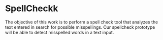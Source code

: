 # SpellCheckk
The objective of this work is to perform a spell check tool that analyzes the text entered in search for possible misspellings. Our spellcheck prototype will be able to detect misspelled words in a text input.
